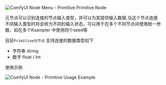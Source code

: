 

![ComfyUI Node Menu - Primitive Primitive Node](https://comfyui-wiki.com/utils/Primitive.jpg)

元节点可以识别连接的节点输入类型，并可以为其提供输入数据,当这个节点连接不同输入类型时将会转为不同的输入状态，可以用于在多个不同节点间使用统一参数，如在多个Ksampler 中使用同个seed等

目前`Primitive元节点` 支持连接的数据类型如下

- 字符串 string
- 数字 float / Int

使用示例

![ComfyUI Node - Primitive Usage Example](https://comfyui-wiki.com/img/utils/Primitive.jpg)